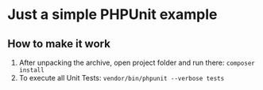 # Just a simple PHPUnit example
## How to make it work
1. After unpacking the archive, open project folder and run there: `composer install`
2. To execute all Unit Tests: `vendor/bin/phpunit --verbose tests`
